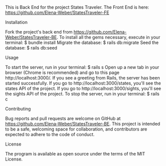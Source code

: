 This is Back End for the project States Traveler.
The Front End is here: https://github.com/Elena-Weber/StatesTraveler-FE

Installation

Fork the project's back end from https://github.com/Elena-Weber/StatesTraveler-BE. To install all the gems necessary, execute in your terminal:
$ bundle install
Migrate the database:
$ rails db:migrate
Seed the database:
$ rails db:seed

Usage

To start the server, run in your terminal:
$ rails s
Open up a new tab in your browser (Chrome is recommended) and go to this page http://localhost:3000/. If you see a greeting from Rails, the server has been started successfully. If you go to http://localhost:3000/states, you'll see the states API of the project. If you go to http://localhost:3000/sights, you'll see the sights API of the project.
To stop the server, run in your terminal:
$ rails c

Contributing

Bug reports and pull requests are welcome on GitHub at https://github.com/Elena-Weber/StatesTraveler-BE. This project is intended to be a safe, welcoming space for collaboration, and contributors are expected to adhere to the code of conduct.

License

The program is available as open source under the terms of the MIT License.